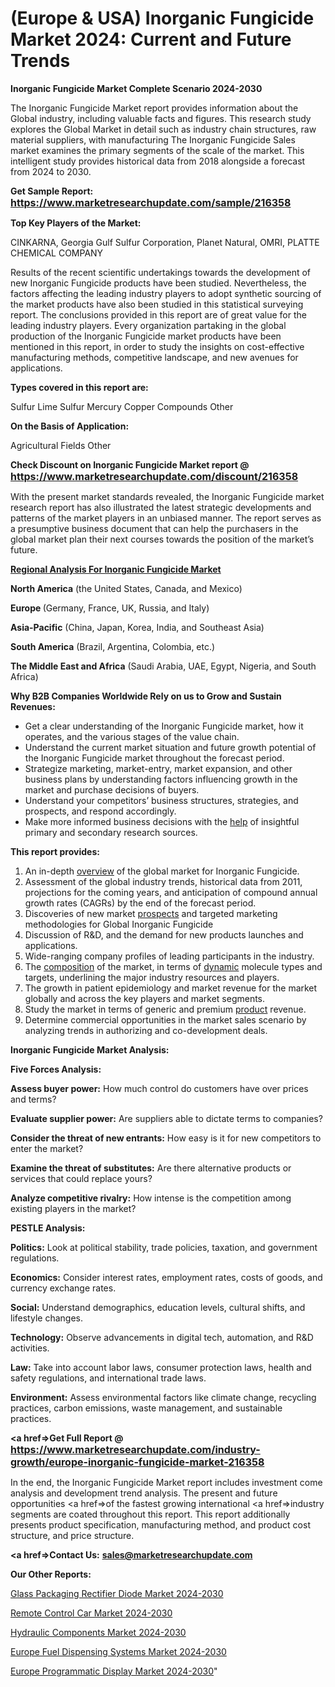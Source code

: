 # (Europe & USA) Inorganic Fungicide Market 2024: Current and Future Trends

<strong>Inorganic Fungicide Market Complete Scenario 2024-2030</strong>

The Inorganic Fungicide Market report provides information about the Global industry, including valuable facts and figures. This research study explores the Global Market in detail such as industry chain structures, raw material suppliers, with manufacturing The Inorganic Fungicide Sales market examines the primary segments of the scale of the market. This intelligent study provides historical data from 2018 alongside a forecast from 2024 to 2030.

<strong>Get Sample Report: <a href=https://www.marketresearchupdate.com/sample/216358><font size=3 color=#0000ff>https://www.marketresearchupdate.com/sample/216358</font></a></strong>

<strong>Top Key Players of the Market:</strong>

CINKARNA, Georgia Gulf Sulfur Corporation, Planet Natural, OMRI, PLATTE CHEMICAL COMPANY

Results of the recent scientific undertakings towards the development of new Inorganic Fungicide products have been studied. Nevertheless, the factors affecting the leading industry players to adopt synthetic sourcing of the market products have also been studied in this statistical surveying report. The conclusions provided in this report are of great value for the leading industry players. Every organization partaking in the global production of the Inorganic Fungicide market products have been mentioned in this report, in order to study the insights on cost-effective manufacturing methods, competitive landscape, and new avenues for applications.

<strong>Types covered in this report are: </strong>

Sulfur
Lime Sulfur
Mercury
Copper Compounds
Other

<strong>On the Basis of Application:</strong>

Agricultural Fields
Other

<strong>Check Discount on Inorganic Fungicide Market report @ <a href=https://www.marketresearchupdate.com/discount/216358><font size=3 color=#0000ff>https://www.marketresearchupdate.com/discount/216358</font></a></strong>

With the present market standards revealed, the Inorganic Fungicide market research report has also illustrated the latest strategic developments and patterns of the market players in an unbiased manner. The report serves as a presumptive business document that can help the purchasers in the global market plan their next courses towards the position of the market’s future.

<strong><u><b>Regional Analysis For Inorganic Fungicide Market</b></u></strong>

<strong><b>North America</b></strong> (the United States, Canada, and Mexico)

<strong><b>Europe </b></strong>(Germany, France, UK, Russia, and Italy)

<strong><b>Asia-Pacific</b></strong> (China, Japan, Korea, India, and Southeast Asia)

<strong><b>South America</b></strong> (Brazil, Argentina, Colombia, etc.)

<strong><b>The Middle East and Africa</b></strong> (Saudi Arabia, UAE, Egypt, Nigeria, and South Africa)

<strong>Why B2B Companies Worldwide Rely on us to Grow and Sustain Revenues:</strong>
<ul>
  <li>Get a clear understanding of the Inorganic Fungicide market, how it operates, and the various stages of the value chain.</li>
  <li>Understand the current market situation and future growth potential of the Inorganic Fungicide market throughout the forecast period.</li>
  <li>Strategize marketing, market-entry, market expansion, and other business plans by understanding factors influencing growth in the market and purchase decisions of buyers.</li>
  <li>Understand your competitors’ business structures, strategies, and prospects, and respond accordingly.</li>
  <li>Make more informed business decisions with the <a href=ASDF991299>help</a> of insightful primary and secondary research sources.</li>
</ul>
<strong>This report provides:</strong>
<ol>
  <li>An in-depth <a href=>overview</a> of the global market for Inorganic Fungicide.</li>
  <li>Assessment of the global industry trends, historical data from 2011, projections for the coming years, and anticipation of compound annual growth rates (CAGRs) by the end of the forecast period.</li>
  <li>Discoveries of new market <a href=>prospects</a> and targeted marketing methodologies for Global Inorganic Fungicide</li>
  <li>Discussion of R&amp;D, and the demand for new products launches and applications.</li>
  <li>Wide-ranging company profiles of leading participants in the industry.</li>
  <li>The <a href=ASDF881288>composition</a> of the market, in terms of <a href=>dynamic</a> molecule types and targets, underlining the major industry resources and players.</li>
  <li>The growth in patient epidemiology and market revenue for the market globally and across the key players and market segments.</li>
  <li>Study the market in terms of generic and premium <a href=>product</a> revenue.</li>
  <li>Determine commercial opportunities in the market sales scenario by analyzing trends in authorizing and co-development deals.</li>
</ol>

<strong>Inorganic Fungicide Market Analysis:</strong>

<strong>Five Forces Analysis:</strong>

<strong>Assess buyer power:</strong> How much control do customers have over prices and terms?

<strong>Evaluate supplier power:</strong> Are suppliers able to dictate terms to companies?

<strong>Consider the threat of new entrants:</strong> How easy is it for new competitors to enter the market?

<strong>Examine the threat of substitutes:</strong> Are there alternative products or services that could replace yours?

<strong>Analyze competitive rivalry:</strong> How intense is the competition among existing players in the market?

<strong>PESTLE Analysis:</strong>

<strong>Politics:</strong> Look at political stability, trade policies, taxation, and government regulations.

<strong>Economics:</strong> Consider interest rates, employment rates, costs of goods, and currency exchange rates.

<strong>Social:</strong> Understand demographics, education levels, cultural shifts, and lifestyle changes.

<strong>Technology:</strong> Observe advancements in digital tech, automation, and R&D activities.

<strong>Law:</strong> Take into account labor laws, consumer protection laws, health and safety regulations, and international trade laws.

<strong>Environment:</strong> Assess environmental factors like climate change, recycling practices, carbon emissions, waste management, and sustainable practices.

<strong><a href=>Get Full Report</a> @ <a href=https://www.marketresearchupdate.com/industry-growth/europe-inorganic-fungicide-market-216358><font size=3 color=#0000ff>https://www.marketresearchupdate.com/industry-growth/europe-inorganic-fungicide-market-216358</font></a></strong>

In the end, the Inorganic Fungicide Market report includes investment come analysis and development trend analysis. The present and future opportunities <a href=>of</a> the fastest growing international <a href=>industry</a> segments are coated throughout this report. This report additionally presents product specification, manufacturing method, and product cost structure, and price structure.

<strong><a href=><strong>Contact Us:</strong></a></strong>
<strong>sales@marketresearchupdate.com</strong>

<strong>Our Other Reports:</strong>

<a href=https://www.linkedin.com/pulse/glass-packaging-rectifier-diode-market-2023-future-scope>Glass Packaging Rectifier Diode Market 2024-2030</a>

<a href=https://www.linkedin.com/pulse/remote-control-car-market-outlooks-2023-size>Remote Control Car Market 2024-2030</a>

<a href=https://www.linkedin.com/pulse/hydraulic-components-market-analysis-segment-region-growth>Hydraulic Components Market 2024-2030</a>

<a href=https://www.linkedin.com/pulse/europe-fuel-dispensing-systems-market-challenges-k9kjf/>Europe Fuel Dispensing Systems Market 2024-2030</a>

<a href=https://www.linkedin.com/pulse/europe-programmatic-display-market-research-jcqdf/>Europe Programmatic Display Market 2024-2030</a>"
